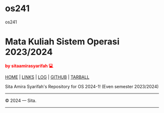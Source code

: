 # os241
os241


# Mata Kuliah Sistem Operasi 2023/2024 #
<span style="color:RED; font-weight:bold;">by sitaamirasyarifah 💻</span>



[HOME](.) | [LINKS](links.md) | [LOG](TXT/mylog.txt) |  [GITHUB](https://github.com/sitaamirasyarifah/os241) | [TARBALL](https://os.vlsm.org/Log/sitaamirasyarifah.tar.xz.txt)

Sita Amira Syarifah's Repository for OS 2024-1! (Even semester 2023/2024)

---

© 2024 — Sita.

---
